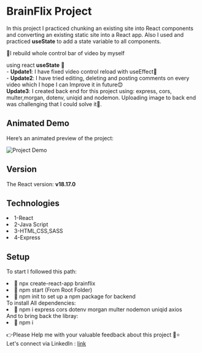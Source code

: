 # BrainFlix Project

In this project I practiced chunking an existing
site into React components and converting an
existing static site into a React app.
Also I used and practiced **useState** to add a
state variable to all components.

📢I rebuild whole control bar of video by myself

using react **useState** 🎉<br/> -
**Update1**: I have fixed video control reload with useEffect🥳<br/> -
**Update2**: I have tried editing, deleting and posting comments on every video which I hope I can Improve it in future😊<br/>
**Update3**: I created back end for this project using: express, cors, multer,morgan, dotenv, uniqid and nodemon. Uploading image to back end was challenging that I could solve it🥳.

## Animated Demo

Here’s an animated preview of the project:

![Project Demo](gif/brainflix.gif)

## Version

The React version: **v18.17.0**

## Technologies

<li>1-React</li>
<li>2-Java Script</li>
<li>3-HTML,CSS,SASS</li>
<li>4-Express</li>

## Setup

To start I followed this path:

<li>📝 npx create-react-app brainflix</li>
<li>📝 npm start (From Root Folder)</li>
<li>📝 npm init to set up a npm package for backend</li>
To install All dependencies:

<li>📝 npm i express cors dotenv morgan multer nodemon uniqid axios </li>
And to bring back the libray:

<li>📝 npm i

👉Please Help me with your valuable feedback about this project 🙂⭐</br>
Let's connect via LinkedIn : [link](https://www.linkedin.com/in/fatemeh-bagherzad/)

